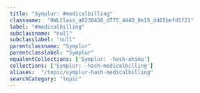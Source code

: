 ```yaml
--- 
 title: "Symplur: #medicalbilling" 
 classname:  "OWLClass_a0238430_d775_4440_8e15_dd65befd1f21" 
 label: "#medicalbilling" 
 subclassname: "null" 
 subclasslabel: "null" 
 parentclassname: "Symplur" 
 parentclasslabel: "Symplur" 
 equalentCollections: ['Symplur: -hash-ahima'] 
 collections: ['Symplur: -hash-medicalbilling']
 aliases:  "/topic/symplur-hash-medicalbilling"  
 searchCategory: "topic" 
---
```

